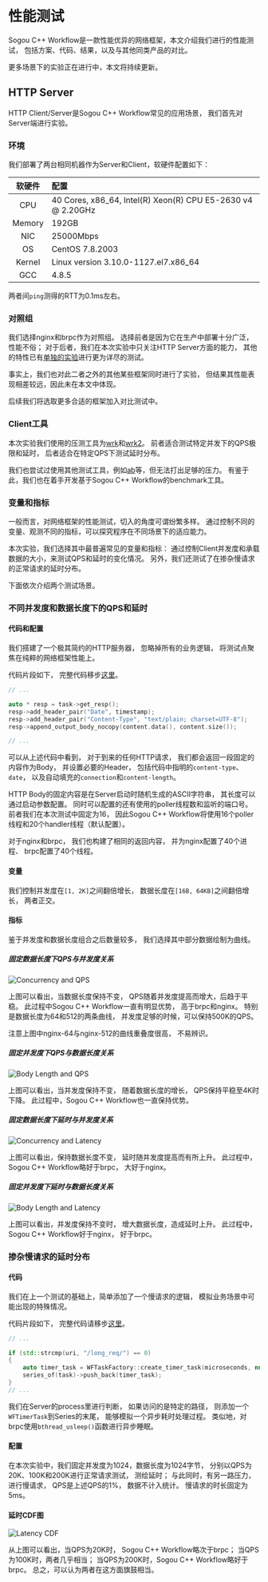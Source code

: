 # 性能测试

Sogou C++ Workflow是一款性能优异的网络框架，本文介绍我们进行的性能测试，
包括方案、代码、结果，以及与其他同类产品的对比。

更多场景下的实验正在进行中，本文将持续更新。

## HTTP Server

HTTP Client/Server是Sogou C++ Workflow常见的应用场景，
我们首先对Server端进行实验。

### 环境

我们部署了两台相同机器作为Server和Client，软硬件配置如下：

| 软硬件 | 配置 |
|:---:|:---|
| CPU | 40 Cores, x86_64, Intel(R) Xeon(R) CPU E5-2630 v4 @ 2.20GHz |
| Memory | 192GB |
| NIC | 25000Mbps |
| OS | CentOS 7.8.2003 |
| Kernel | Linux version 3.10.0-1127.el7.x86_64 |
| GCC | 4.8.5 |

两者间`ping`测得的RTT为0.1ms左右。

### 对照组

我们选择nginx和brpc作为对照组。
选择前者是因为它在生产中部署十分广泛，性能不俗；
对于后者，我们在本次实验中只关注HTTP Server方面的能力，
其他的特性已有[单独的实验][Sogou RPC Benchmark]进行更为详尽的测试。

事实上，我们也对此二者之外的其他某些框架同时进行了实验，
但结果其性能表现相差较远，因此未在本文中体现。

后续我们将选取更多合适的框架加入对比测试中。

### Client工具

本次实验我们使用的压测工具为[wrk][wrk]和[wrk2][wrk2]。
前者适合测试特定并发下的QPS极限和延时，
后者适合在特定QPS下测试延时分布。

我们也尝试过使用其他测试工具，例如[ab][ab]等，但无法打出足够的压力。
有鉴于此，我们也在着手开发基于Sogou C++ Workflow的benchmark工具。

### 变量和指标

一般而言，对网络框架的性能测试，切入的角度可谓纷繁多样。
通过控制不同的变量、观测不同的指标，可以探究程序在不同场景下的适应能力。

本次实验，我们选择其中最普遍常见的变量和指标：
通过控制Client并发度和承载数据的大小，来测试QPS和延时的变化情况。
另外，我们还测试了在掺杂慢请求的正常请求的延时分布。

下面依次介绍两个测试场景。

### 不同并发度和数据长度下的QPS和延时

#### 代码和配置

我们搭建了一个极其简约的HTTP服务器，
忽略掉所有的业务逻辑，
将测试点聚焦在纯粹的网络框架性能上。

代码片段如下，
完整代码移步[这里][benchmark-01 Code]。

```cpp
// ...

auto * resp = task->get_resp();
resp->add_header_pair("Date", timestamp);
resp->add_header_pair("Content-Type", "text/plain; charset=UTF-8");
resp->append_output_body_nocopy(content.data(), content.size());

// ...
```

可以从上述代码中看到，
对于到来的任何HTTP请求，
我们都会返回一段固定的内容作为Body，
并设置必要的Header，
包括代码中指明的`content-type`、`date`，
以及自动填充的`connection`和`content-length`。

HTTP Body的固定内容是在Server启动时随机生成的ASCII字符串，
其长度可以通过启动参数配置。
同时可以配置的还有使用的poller线程数和监听的端口号。
前者我们在本次测试中固定为16，
因此Sogou C++ Workflow将使用16个poller线程和20个handler线程（默认配置）。

对于nginx和brpc，
我们也构建了相同的返回内容，
并为nginx配置了40个进程、
brpc配置了40个线程。


#### 变量

我们控制并发度在`[1, 2K]`之间翻倍增长，
数据长度在`[16B, 64KB]`之间翻倍增长，
两者正交。

#### 指标

鉴于并发度和数据长度组合之后数量较多，
我们选择其中部分数据绘制为曲线。

##### 固定数据长度下QPS与并发度关系

![Concurrency and QPS][Con-QPS]

上图可以看出，当数据长度保持不变，
QPS随着并发度提高而增大，后趋于平稳。
此过程中Sogou C++ Workflow一直有明显优势，
高于brpc和nginx。
特别是数据长度为64和512的两条曲线，
并发度足够的时候，可以保持500K的QPS。

注意上图中nginx-64与nginx-512的曲线重叠度很高，
不易辨识。

##### 固定并发度下QPS与数据长度关系

![Body Length and QPS][Len-QPS]

上图可以看出，当并发度保持不变，
随着数据长度的增长，
QPS保持平稳至4K时下降。
此过程中，Sogou C++ Workflow也一直保持优势。

##### 固定数据长度下延时与并发度关系

![Concurrency and Latency][Con-Lat]

上图可以看出，保持数据长度不变，
延时随并发度提高而有所上升。
此过程中，Sogou C++ Workflow略好于brpc，
大好于nginx。

##### 固定并发度下延时与数据长度关系

![Body Length and Latency][Len-Lat]

上图可以看出，并发度保持不变时，
增大数据长度，造成延时上升。
此过程中，Sogou C++ Workflow好于nginx，
好于brpc。

### 掺杂慢请求的延时分布

#### 代码

我们在上一个测试的基础上，简单添加了一个慢请求的逻辑，
模拟业务场景中可能出现的特殊情况。

代码片段如下，
完整代码请移步[这里][benchmark-02 Code]。

```cpp
// ...

if (std::strcmp(uri, "/long_req/") == 0)
{
    auto timer_task = WFTaskFactory::create_timer_task(microseconds, nullptr);
    series_of(task)->push_back(timer_task);
}
// ...
```

我们在Server的process里进行判断，
如果访问的是特定的路径，
则添加一个`WFTimerTask`到Series的末尾，
能够模拟一个异步耗时处理过程。
类似地，对brpc使用`bthread_usleep()`函数进行异步睡眠。

#### 配置

在本次实验中，我们固定并发度为1024，数据长度为1024字节，
分别以QPS为20K、100K和200K进行正常请求测试，
测绘延时；
与此同时，有另一路压力，进行慢请求，
QPS是上述QPS的1%，
数据不计入统计。
慢请求的时长固定为5ms。

#### 延时CDF图

![Latency CDF][Lat CDF]

从上图可以看出，当QPS为20K时，
Sogou C++ Workflow略次于brpc；
当QPS为100K时，两者几乎相当；
当QPS为200K时，Sogou C++ Workflow略好于brpc。
总之，可以认为两者在这方面旗鼓相当。


[Sogou RPC Benchmark]: https://github.com/holmes1412/sogou-rpc-benchmark
[wrk]: https://github.com/wg/wrk
[wrk2]: https://github.com/giltene/wrk2
[ab]: https://httpd.apache.org/docs/2.4/programs/ab.html
[benchmark-01 Code]: ../benchmark/benchmark-01-http_server.cc
[benchmark-02 Code]: ../benchmark/benchmark-02-http_server_long_req.cc
[Con-QPS]: https://raw.githubusercontent.com/wiki/sogou/workflow/img/benchmark-01.png
[Len-QPS]: https://raw.githubusercontent.com/wiki/sogou/workflow/img/benchmark-02.png
[Con-Lat]: https://raw.githubusercontent.com/wiki/sogou/workflow/img/benchmark-03.png
[Len-Lat]: https://raw.githubusercontent.com/wiki/sogou/workflow/img/benchmark-04.png
[Lat CDF]: https://raw.githubusercontent.com/wiki/sogou/workflow/img/benchmark-05.png
